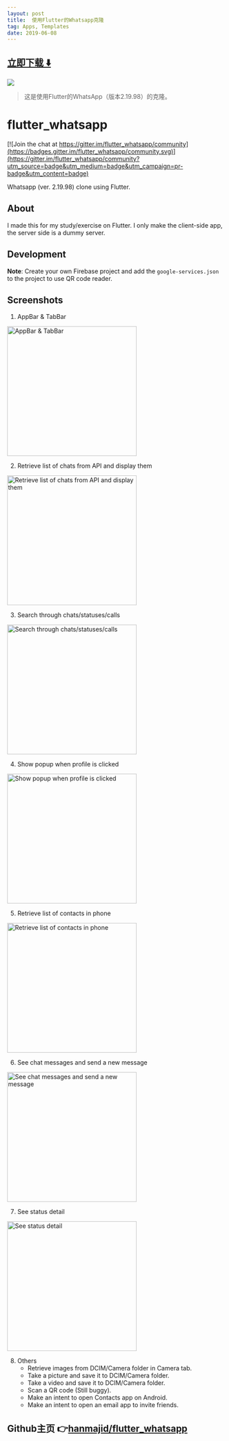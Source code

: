 ```yaml
---
layout: post
title:  使用Flutter的Whatsapp克隆
tag: Apps, Templates
date: 2019-06-08
---
```


 


## [立即下载 ️⬇️ ](https://codeload.github.com/hanmajid/flutter_whatsapp/zip/master) 
<p-3> 

 
![](https://flutterawesome.com/content/images/2019/04/6flutter_whatsapp.jpg)
 
>
> 这是使用Flutter的WhatsApp（版本2.19.98）的克隆。
>

 
# flutter_whatsapp

[![Join the chat at https://gitter.im/flutter_whatsapp/community](https://badges.gitter.im/flutter_whatsapp/community.svg)](https://gitter.im/flutter_whatsapp/community?utm_source=badge&utm_medium=badge&utm_campaign=pr-badge&utm_content=badge)

Whatsapp (ver. 2.19.98) clone using Flutter.

## About

I made this for my study/exercise on Flutter. I only make the client-side app, the server side is a dummy server.

## Development

**Note**: Create your own Firebase project and add the `google-services.json` to the project to use QR code reader.

## Screenshots

1. AppBar & TabBar
<img src="https://github.com/hanmajid/flutter_whatsapp/blob/master/images/image1.gif" height="300" alt="AppBar & TabBar"/>

2. Retrieve list of chats from API and display them
<img src="https://github.com/hanmajid/flutter_whatsapp/blob/master/images/image2.gif" height="300" alt="Retrieve list of chats from API and display them"/>

3. Search through chats/statuses/calls
<img src="https://github.com/hanmajid/flutter_whatsapp/blob/master/images/image3.gif" height="300" alt="Search through chats/statuses/calls"/>

4. Show popup when profile is clicked
<img src="https://github.com/hanmajid/flutter_whatsapp/blob/master/images/image4.gif" height="300" alt="Show popup when profile is clicked"/>

5. Retrieve list of contacts in phone
<img src="https://github.com/hanmajid/flutter_whatsapp/blob/master/images/image5.gif" height="300" alt="Retrieve list of contacts in phone"/>

6. See chat messages and send a new message
<img src="https://github.com/hanmajid/flutter_whatsapp/blob/master/images/image6.gif" height="300" alt="See chat messages and send a new message"/>

7. See status detail
<img src="https://github.com/hanmajid/flutter_whatsapp/blob/master/images/image7.gif" height="300" alt="See status detail"/>

8. Others
    * Retrieve images from DCIM/Camera folder in Camera tab.
    * Take a picture and save it to DCIM/Camera folder.
    * Take a video and save it to DCIM/Camera folder.
    * Scan a QR code (Still buggy).
    * Make an intent to open Contacts app on Android.
    * Make an intent to open an email app to invite friends.

## Github主页 👉[hanmajid/flutter_whatsapp](http://github.com/hanmajid/flutter_whatsapp)